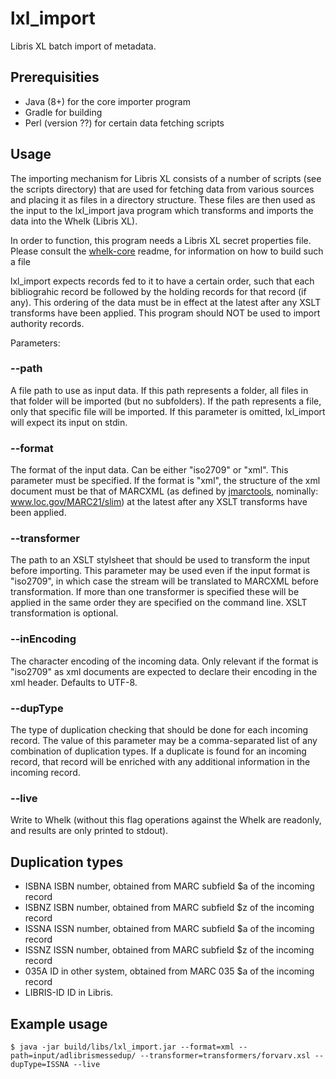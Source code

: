 # lxl_import

Libris XL batch import of metadata.


## Prerequisities

* Java (8+) for the core importer program
* Gradle for building
* Perl (version ??) for certain data fetching scripts


## Usage

The importing mechanism for Libris XL consists of a number of scripts (see the scripts directory) that are used for fetching data from various sources and placing it as files in a directory structure. These files are then used as the input to the lxl_import java program which transforms and imports the data into the Whelk (Libris XL).

In order to function, this program needs a Libris XL secret properties file. Please consult the [whelk-core](https://github.com/libris/whelk-core) readme, for information on how to build such a file

lxl_import expects records fed to it to have a certain order, such that each bibliograhic record be followed by the holding records for that record (if any). This ordering of the data must be in effect at the latest after any XSLT transforms have been applied. This program should NOT be used to import authority records.

Parameters:

### --path
A file path to use as input data. If this path represents a folder, all files in that folder will be imported (but no subfolders). If the path represents a file, only that specific file will be imported. If this parameter is omitted, lxl_import will expect its input on stdin.

### --format
The format of the input data. Can be either "iso2709" or "xml". This parameter must be specified. If the format is "xml", the structure of the xml document must be that of MARCXML (as defined by [jmarctools](https://github.com/libris/jmarctools), nominally: www.loc.gov/MARC21/slim) at the latest after any XSLT transforms have been applied.

### --transformer
The path to an XSLT stylsheet that should be used to transform the input before importing. This parameter may be used even if the input format is "iso2709", in which case the stream will be translated to MARCXML before transformation. If more than one transformer is specified these will be applied in the same order they are specified on the command line. XSLT transformation is optional.

### --inEncoding
The character encoding of the incoming data. Only relevant if the format is "iso2709" as xml documents are expected to declare their encoding in the xml header. Defaults to UTF-8.

### --dupType
The type of duplication checking that should be done for each incoming record. The value of this parameter may be a comma-separated list of any combination of duplication types. If a duplicate is found for an incoming record, that record will be enriched with any additional information in the incoming record.

### --live
Write to Whelk (without this flag operations against the Whelk are readonly, and results are only printed to stdout).

## Duplication types

- ISBNA     ISBN number, obtained from MARC subfield $a of the incoming record
- ISBNZ     ISBN number, obtained from MARC subfield $z of the incoming record
- ISSNA     ISSN number, obtained from MARC subfield $a of the incoming record
- ISSNZ     ISSN number, obtained from MARC subfield $z of the incoming record
- 035A      ID in other system, obtained from MARC 035 $a of the incoming record
- LIBRIS-ID ID in Libris.

## Example usage
    $ java -jar build/libs/lxl_import.jar --format=xml --path=input/adlibrismessedup/ --transformer=transformers/forvarv.xsl --dupType=ISSNA --live